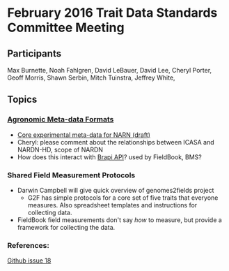# February 2016 Trait Data Standards Committee Meeting

## Participants

Max Burnette, Noah Fahlgren, David LeBauer, David Lee, Cheryl Porter, Geoff Morris, Shawn Serbin, Mitch Tuinstra, Jeffrey White, 

## Topics


### [Agronomic Meta-data Formats](https://github.com/terraref/reference-data/issues/18)

* [Core experimental meta-data for NARN (draft)]( https://github.com/terraref/reference-data/files/15501/Core.Harmonized.Crop.Experiment.Data_JWW_chp.docx)
* Cheryl: please comment about the relationships between ICASA and NARDN-HD, scope of NARDN
* How does this interact with [Brapi API](http://docs.brapi.apiary.io/#introduction/structure-of-the-response-object)? used by FieldBook, BMS?

### Shared Field Measurement Protocols

* Darwin Campbell will give quick overview of genomes2fields project
  * G2F has simple protocols for a core set of five traits that everyone measures. Also spreadsheet templates and instructions for collecting data.
* FieldBook field measurements don't say _how_ to measure, but provide a framework for collecting the data.



### References:

[Github issue 18](https://github.com/terraref/reference-data/issues/18)
